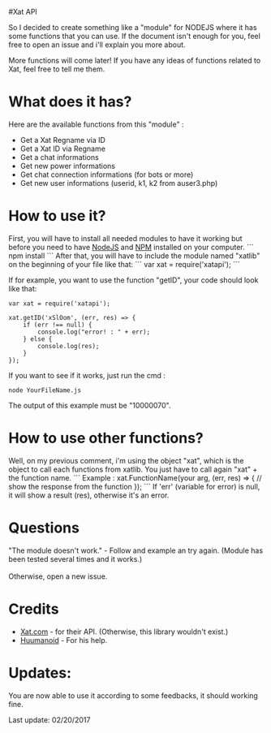 #Xat API

<p>So I decided to create something like a "module" for NODEJS where it has some functions that you can use. If the document isn't enough for you, feel free to open an issue and i'll explain you more about.</p>
<p>More functions will come later! If you have any ideas of functions related to Xat, feel free to tell me them.</p>

<h1>What does it has?</h1>

<p>Here are the available functions from this "module" :</p>

<ul>
    <li>Get a Xat Regname via ID</li>
    <li>Get a Xat ID via Regname</li>
    <li>Get a chat informations</li>
    <li>Get new power informations</li>
    <li>Get chat connection informations (for bots or more)</li>
    <li>Get new user informations (userid, k1, k2 from auser3.php)</li>
</ul>

<h1>How to use it?</h1>
First, you will have to install all needed modules to have it working but before you need to have <a href="https://nodejs.org/en/">NodeJS</a> and <a href="https://www.npmjs.com/">NPM</a> installed on your computer.
```
npm install
```
After that, you will have to include the module named "xatlib" on the beginning of your file like that:
```
var xat = require('xatapi');
```

If for example, you want to use the function "getID", your code should look like that: 
```
var xat = require('xatapi');

xat.getID('xSlOom', (err, res) => {
    if (err !== null) {
        console.log("error! : " + err);
    } else {
        console.log(res);
    }    
});
```
If you want to see if it works, just run the cmd : 
```
node YourFileName.js
```
The output of this example must be "10000070".

<h1>How to use other functions?</h1>
Well, on my previous comment, i'm using the object "xat", which is the object to call each functions from xatlib.
You just have to call again "xat" + the function name.
```
Example : 
xat.FunctionName(your arg, (err, res) => {
    // show the response from the function
});
```
If 'err' (variable for error) is null, it will show a result (res), otherwise it's an error.
<h1>Questions</h1>
"The module doesn't work." - Follow and example an try again. (Module has been tested several times and it works.)<br /><br />
Otherwise, open a new issue.
<h1>Credits</h1>
<ul>
    <li><a href="http://xat.com/">Xat.com</a> - for their API. (Otherwise, this library wouldn't exist.)</li>
    <li><a href="https://github.com/Huumanoid">Huumanoid</a> - For his help.
</ul>

<h1>Updates:</h1>
<p>You are now able to use it according to some feedbacks, it should working fine.</p>
<p>Last update: 02/20/2017</p>

